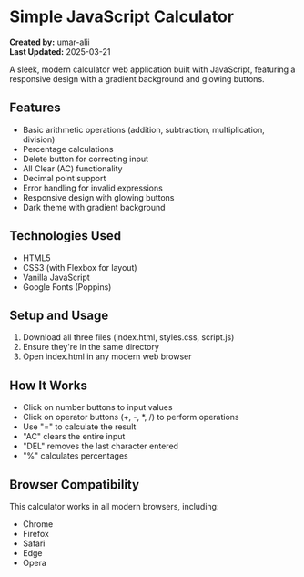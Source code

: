 # Simple JavaScript Calculator

**Created by:** umar-alii  
**Last Updated:** 2025-03-21 

A sleek, modern calculator web application built with JavaScript, featuring a responsive design with a gradient background and glowing buttons.



## Features

- Basic arithmetic operations (addition, subtraction, multiplication, division)
- Percentage calculations
- Delete button for correcting input
- All Clear (AC) functionality
- Decimal point support
- Error handling for invalid expressions
- Responsive design with glowing buttons
- Dark theme with gradient background

## Technologies Used

- HTML5
- CSS3 (with Flexbox for layout)
- Vanilla JavaScript
- Google Fonts (Poppins)


## Setup and Usage

1. Download all three files (index.html, styles.css, script.js)
2. Ensure they're in the same directory
3. Open index.html in any modern web browser

## How It Works

- Click on number buttons to input values
- Click on operator buttons (+, -, *, /) to perform operations
- Use "=" to calculate the result
- "AC" clears the entire input
- "DEL" removes the last character entered
- "%" calculates percentages

## Browser Compatibility

This calculator works in all modern browsers, including:
- Chrome
- Firefox
- Safari
- Edge
- Opera



